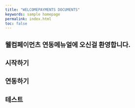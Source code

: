 ```yaml
---
title: "WELCOMEPAYMENTS DOCUMENTS"
keywords: sample homepage
permalink: index.html
toc: false
---
```


## 웰컴페이먼츠 연동메뉴얼에 오신걸 환영합니다.

## 시작하기

## 연동하기

## 테스트

